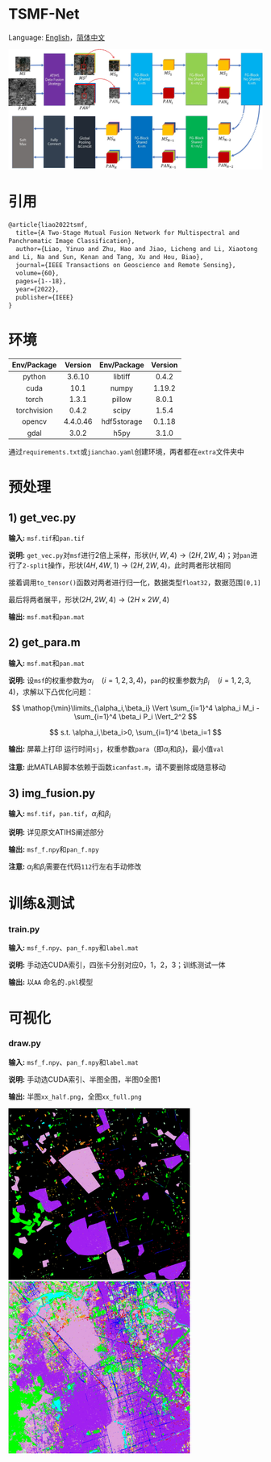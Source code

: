 # TSMF-Net

Language: [English](README.md)，[简体中文](README_zh.md)

![](extra/TSMF.webp)



# 引用

```
@article{liao2022tsmf,
  title={A Two-Stage Mutual Fusion Network for Multispectral and Panchromatic Image Classification},
  author={Liao, Yinuo and Zhu, Hao and Jiao, Licheng and Li, Xiaotong and Li, Na and Sun, Kenan and Tang, Xu and Hou, Biao},
  journal={IEEE Transactions on Geoscience and Remote Sensing},
  volume={60},
  pages={1--18},
  year={2022},
  publisher={IEEE}
}
```



# 环境

| Env/Package | Version  | Env/Package | Version |
| :---------: | :------: | :---------: | :-----: |
|   python    |  3.6.10  |   libtiff   |  0.4.2  |
|    cuda     |   10.1   |    numpy    | 1.19.2  |
|    torch    |  1.3.1   |   pillow    |  8.0.1  |
| torchvision |  0.4.2   |    scipy    |  1.5.4  |
|   opencv    | 4.4.0.46 | hdf5storage | 0.1.18  |
|    gdal     |  3.0.2   |    h5py     |  3.1.0  |

通过`requirements.txt`或`jianchao.yaml`创建环境，两者都在`extra`文件夹中



# 预处理

## 1) get_vec.py

**输入:** `msf.tif`和`pan.tif`

**说明:** `get_vec.py`对`msf`进行2倍上采样，形状$(H,W,4)\to(2H,2W,4)$；对`pan`进行了`2-split`操作，形状$(4H,4W,1)\to(2H,2W,4)$，此时两者形状相同

接着调用`to_tensor()`函数对两者进行归一化，数据类型`float32`，数据范围`[0,1]`

最后将两者展平，形状$(2H,2W,4)\to(2H\times2W,4)$

**输出:** `msf.mat`和`pan.mat`



## 2) get_para.m

**输入:** `msf.mat`和`pan.mat`

**说明:** 设`msf`的权重参数为$\alpha_i\quad(i=1,2,3,4)$，`pan`的权重参数为$\beta_i\quad(i=1,2,3,4)$，求解以下凸优化问题：


$$
\mathop{\min}\limits_{\alpha_i,\beta_i} \Vert \sum_{i=1}^4 \alpha_i M_i - \sum_{i=1}^4  \beta_i P_i \Vert_2^2
$$

$$
s.t.  \alpha_i,\beta_i>0, \sum_{i=1}^4  \beta_i=1
$$

**输出:** 屏幕上打印 运行时间`sj`，权重参数`para`（即$\alpha_i$和$\beta_i$)，最小值`val`

**注意:** 此MATLAB脚本依赖于函数`icanfast.m`，请不要删除或随意移动



## 3) img_fusion.py

**输入:** `msf.tif`，`pan.tif`，$\alpha_i$和$\beta_i$

**说明:** 详见原文ATIHS阐述部分

**输出:** `msf_f.npy`和`pan_f.npy`

**注意:** $\alpha_i$和$\beta_i$需要在代码`112`行左右手动修改



# 训练&测试

### train.py

**输入:** `msf_f.npy`、`pan_f.npy`和`label.mat`

**说明:** 手动选CUDA索引，四张卡分别对应0，1，2，3；训练测试一体

**输出:** 以`AA` 命名的`.pkl`模型



# 可视化

### draw.py

**输入:** `msf_f.npy`、`pan_f.npy`和`label.mat`

**说明:** 手动选CUDA索引、半图全图，半图0全图1

**输出:** 半图`xx_half.png`，全图`xx_full.png`

<img src="viz/10_half.webp" width="360"><img src="viz/10_full.webp" width="360">

